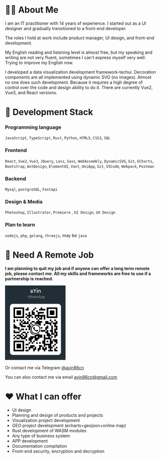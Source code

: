 
# 🧑‍💻 About Me

I am an IT practitioner with 14 years of experience. I started out as a UI designer and gradually transitioned to a front-end developer. 

The roles I hold at work include product manager, UI design, and front-end development. 

My English reading and listening level is almost free, but my speaking and writing are not very fluent, sometimes I can't express myself very well. Trying to improve my English now.

I developed a data visualization development framework-techui. Decoration components are all implemented using dynamic SVG (no images). Almost no one does such development. Because it requires a high degree of control over the code and design ability to do it. There are currently Vue2, Vue3, and React versions.



# 🧊 Development Stack

### Programming language

`JavaScript`, `TypeScript`, `Rust`, `Python`, `HTML5`, `CSS3`, `SQL`


### Frontend

`React`, `Vue2`, `Vue3`, `JQuery`, `Less`, `Sass`, `WebAssembly`,  `DynamicSVG`, `Git`, `ECharts`, `Bootstrap`, `AntDesign`, `ElementUI`, `Vant`, `UniApp`, `Git`, `VSCode`, `Webpack`, `Postman`

### Backend

`Mysql`, `postgreSQL`, `Fastapi`

### Design & Media

`Photoshop`, `Illustrator`, `Premiere` , `UI Design`, `UX Design`

### Plan to learn

`nodejs`, `php`, `golang`, `threejs`, may be `java`

# 📑 Need A Remote Job

**I am planning to quit my job and if anyone can offer a long term remote job, please contact me. All my skills and frameworks are free to use if a partnership is reached.**



<img src="./WhatsApp.png" width="200" />

Or contact me via Telegram [@ayin86cn](https://t.me/ayin86cn)

You can also contact me via email ayin86cn@gmail.com



# ❤️ What I can offer


  - UI design
  - Planning and design of products and projects
  - Visualization project development
  - GEO project development (echarts+geojson+online map)
  - Rust development of WASM modules
  - Any type of business system
  - APP development
  - Documentation compilation
  - Front-end security, encryption and decryption
